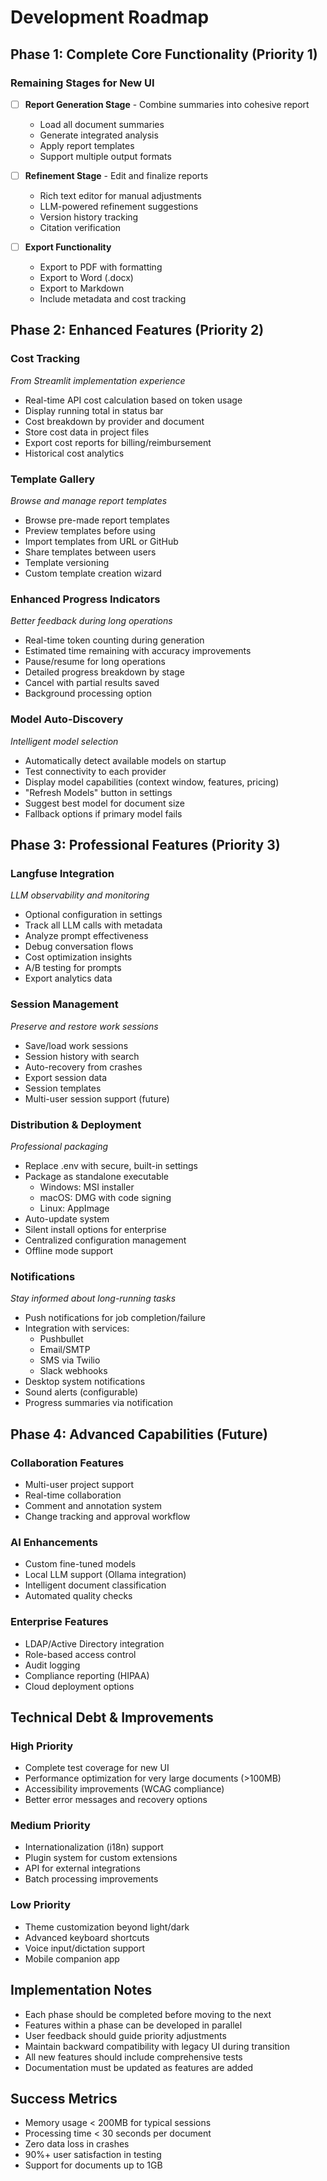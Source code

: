# Development Roadmap

## Phase 1: Complete Core Functionality (Priority 1)

### Remaining Stages for New UI
- [ ] **Report Generation Stage** - Combine summaries into cohesive report
  - Load all document summaries
  - Generate integrated analysis
  - Apply report templates
  - Support multiple output formats
  
- [ ] **Refinement Stage** - Edit and finalize reports
  - Rich text editor for manual adjustments
  - LLM-powered refinement suggestions
  - Version history tracking
  - Citation verification
  
- [ ] **Export Functionality**
  - Export to PDF with formatting
  - Export to Word (.docx)
  - Export to Markdown
  - Include metadata and cost tracking

## Phase 2: Enhanced Features (Priority 2)

### Cost Tracking
*From Streamlit implementation experience*
- Real-time API cost calculation based on token usage
- Display running total in status bar
- Cost breakdown by provider and document
- Store cost data in project files
- Export cost reports for billing/reimbursement
- Historical cost analytics

### Template Gallery
*Browse and manage report templates*
- Browse pre-made report templates
- Preview templates before using
- Import templates from URL or GitHub
- Share templates between users
- Template versioning
- Custom template creation wizard

### Enhanced Progress Indicators
*Better feedback during long operations*
- Real-time token counting during generation
- Estimated time remaining with accuracy improvements
- Pause/resume for long operations
- Detailed progress breakdown by stage
- Cancel with partial results saved
- Background processing option

### Model Auto-Discovery
*Intelligent model selection*
- Automatically detect available models on startup
- Test connectivity to each provider
- Display model capabilities (context window, features, pricing)
- "Refresh Models" button in settings
- Suggest best model for document size
- Fallback options if primary model fails

## Phase 3: Professional Features (Priority 3)

### Langfuse Integration
*LLM observability and monitoring*
- Optional configuration in settings
- Track all LLM calls with metadata
- Analyze prompt effectiveness
- Debug conversation flows
- Cost optimization insights
- A/B testing for prompts
- Export analytics data

### Session Management
*Preserve and restore work sessions*
- Save/load work sessions
- Session history with search
- Auto-recovery from crashes
- Export session data
- Session templates
- Multi-user session support (future)

### Distribution & Deployment
*Professional packaging*
- Replace .env with secure, built-in settings
- Package as standalone executable
  - Windows: MSI installer
  - macOS: DMG with code signing
  - Linux: AppImage
- Auto-update system
- Silent install options for enterprise
- Centralized configuration management
- Offline mode support

### Notifications
*Stay informed about long-running tasks*
- Push notifications for job completion/failure
- Integration with services:
  - Pushbullet
  - Email/SMTP
  - SMS via Twilio
  - Slack webhooks
- Desktop system notifications
- Sound alerts (configurable)
- Progress summaries via notification

## Phase 4: Advanced Capabilities (Future)

### Collaboration Features
- Multi-user project support
- Real-time collaboration
- Comment and annotation system
- Change tracking and approval workflow

### AI Enhancements
- Custom fine-tuned models
- Local LLM support (Ollama integration)
- Intelligent document classification
- Automated quality checks

### Enterprise Features
- LDAP/Active Directory integration
- Role-based access control
- Audit logging
- Compliance reporting (HIPAA)
- Cloud deployment options

## Technical Debt & Improvements

### High Priority
- Complete test coverage for new UI
- Performance optimization for very large documents (>100MB)
- Accessibility improvements (WCAG compliance)
- Better error messages and recovery options

### Medium Priority
- Internationalization (i18n) support
- Plugin system for custom extensions
- API for external integrations
- Batch processing improvements

### Low Priority
- Theme customization beyond light/dark
- Advanced keyboard shortcuts
- Voice input/dictation support
- Mobile companion app

## Implementation Notes

- Each phase should be completed before moving to the next
- Features within a phase can be developed in parallel
- User feedback should guide priority adjustments
- Maintain backward compatibility with legacy UI during transition
- All new features should include comprehensive tests
- Documentation must be updated as features are added

## Success Metrics

- Memory usage < 200MB for typical sessions
- Processing time < 30 seconds per document
- Zero data loss in crashes
- 90%+ user satisfaction in testing
- Support for documents up to 1GB